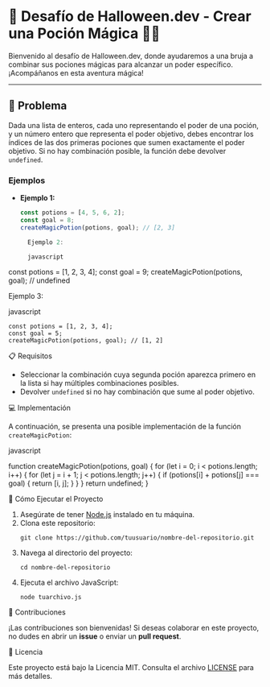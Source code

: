 # 🎃 Desafío de Halloween.dev - Crear una Poción Mágica 🧙‍♀️

<p>Bienvenido al desafío de Halloween.dev, donde ayudaremos a una bruja a combinar sus pociones mágicas para alcanzar un poder específico. ¡Acompáñanos en esta aventura mágica!</p>

---

## 📜 Problema

<p>Dada una lista de enteros, cada uno representando el poder de una poción, y un número entero que representa el poder objetivo, debes encontrar los índices de las dos primeras pociones que sumen exactamente el poder objetivo. Si no hay combinación posible, la función debe devolver <code>undefined</code>.</p>

### Ejemplos

- **Ejemplo 1:**
  ```javascript
  const potions = [4, 5, 6, 2];
  const goal = 8;
  createMagicPotion(potions, goal); // [2, 3]

    Ejemplo 2:

    javascript

const potions = [1, 2, 3, 4];
const goal = 9;
createMagicPotion(potions, goal); // undefined

Ejemplo 3:

javascript

    const potions = [1, 2, 3, 4];
    const goal = 5;
    createMagicPotion(potions, goal); // [1, 2]

📋 Requisitos
<ul> <li>Seleccionar la combinación cuya segunda poción aparezca primero en la lista si hay múltiples combinaciones posibles.</li> <li>Devolver <code>undefined</code> si no hay combinación que sume al poder objetivo.</li> </ul>
💻 Implementación
<p>A continuación, se presenta una posible implementación de la función <code>createMagicPotion</code>:</p>

javascript

function createMagicPotion(potions, goal) {
    for (let i = 0; i < potions.length; i++) {
        for (let j = i + 1; j < potions.length; j++) {
            if (potions[i] + potions[j] === goal) {
                return [i, j];
            }
        }
    }
    return undefined;
}

🚀 Cómo Ejecutar el Proyecto
<ol> <li>Asegúrate de tener <a href="https://nodejs.org/" target="_blank">Node.js</a> instalado en tu máquina.</li> <li>Clona este repositorio: <pre><code>git clone https://github.com/tuusuario/nombre-del-repositorio.git</code></pre> </li> <li>Navega al directorio del proyecto: <pre><code>cd nombre-del-repositorio</code></pre> </li> <li>Ejecuta el archivo JavaScript: <pre><code>node tuarchivo.js</code></pre> </li> </ol>
🤝 Contribuciones
<p>¡Las contribuciones son bienvenidas! Si deseas colaborar en este proyecto, no dudes en abrir un <strong>issue</strong> o enviar un <strong>pull request</strong>.</p>
📄 Licencia
<p>Este proyecto está bajo la Licencia MIT. Consulta el archivo <a href="LICENSE" target="_blank">LICENSE</a> para más detalles.</p>
